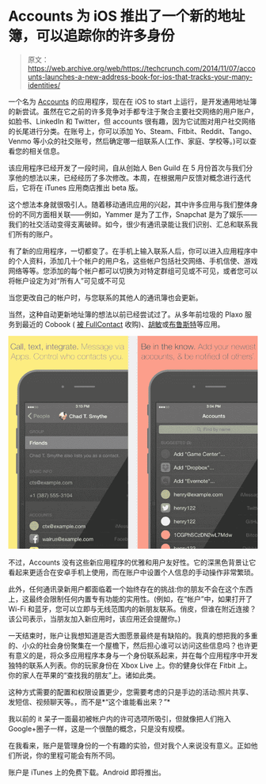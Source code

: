 # Accounts 为 iOS 推出了一个新的地址簿，可以追踪你的许多身份 

> 原文：<https://web.archive.org/web/https://techcrunch.com/2014/11/07/accounts-launches-a-new-address-book-for-ios-that-tracks-your-many-identities/>

一个名为 [Accounts](https://web.archive.org/web/20221202075910/http://accounts.ms/) 的应用程序，现在在 iOS to start 上运行，是开发通用地址簿的新尝试。虽然在它之前的许多竞争对手都专注于聚合主要社交网络的用户账户，如脸书、LinkedIn 和 Twitter，但 accounts 很有趣，因为它试图对用户社交网络的长尾进行分类。在账号上，你可以添加 Yo、Steam、Fitbit、Reddit、Tango、Venmo 等小众的社交账号，然后确定哪一组联系人(工作、家庭、学校等。)可以查看您的相关信息。

该应用程序已经开发了一段时间，自从创始人 Ben Guild 在 5 月份首次与我们分享他的想法以来，已经经历了多次修改。本周，在根据用户反馈对概念进行迭代后，它将在 iTunes 应用商店推出 beta 版。

这个想法本身就很吸引人。随着移动通讯应用的兴起，其中许多应用与我们整体身份的不同方面相关联——例如，Yammer 是为了工作，Snapchat 是为了娱乐——我们的社交活动变得支离破碎。如今，很少有通讯录能让我们识别、汇总和联系我们所有的账户。

有了新的应用程序，一切都变了。在手机上输入联系人后，你可以进入应用程序中的个人资料，添加几十个帐户的用户名，这些帐户包括社交网络、手机信使、游戏网络等等。您添加的每个帐户都可以切换为对特定群组可见或不可见，或者您可以将帐户设定为对“所有人”可见或不可见

当您更改自己的帐户时，与您联系的其他人的通讯簿也会更新。

当然，这种自动更新地址簿的想法以前已经尝试过了。从多年前垃圾的 Plaxo 服务到最近的 Cobook ( [被 FullContact](https://web.archive.org/web/20221202075910/https://beta.techcrunch.com/2014/01/15/fullcontact-acquires-cobook-to-build-a-better-universal-address-book/) 收购)、[胡敏](https://web.archive.org/web/20221202075910/https://beta.techcrunch.com/2014/08/13/humin-the-app-that-organizes-phone-contacts-by-how-you-know-them-launches-in-the-app-store-today/)或[布鲁斯特](https://web.archive.org/web/20221202075910/https://app.brewster.com/landing)等应用。

![Screen Shot 2014-11-07 at 1.40.57 PM](img/ea2818ec2073986e061b3b7848057b8f.png)

不过，Accounts 没有这些新应用程序的优雅和用户友好性。它的深黑色背景让它看起来更适合在安卓手机上使用，而在账户中设置个人信息的手动操作非常繁琐。

此外，任何通讯录新用户都面临着一个始终存在的挑战:你的朋友不会在这个东西上，这最终会限制任何内置专有功能的实用性。(例如，在“帐户”中，如果打开了 Wi-Fi 和蓝牙，您可以立即与无线范围内的新朋友联系。俏皮，但谁在附近连接？该公司表示，当朋友加入新应用时，该应用还会提醒你。)

一天结束时，账户让我想知道是否大图愿景最终是有缺陷的。我真的想把我的多重的、小众的社会身份聚集在一个屋檐下，然后担心谁可以访问这些信息吗？也许更有意义的是，将众多应用程序本身与一个身份联系起来，并在每个应用程序中开发独特的联系人列表。你的玩家身份在 Xbox Live 上。你的健身伙伴在 Fitbit 上。你的家人在苹果的“查找我的朋友”上。诸如此类。

这种方式需要的配置和权限设置更少，您需要考虑的只是手边的活动:照片共享、发短信、视频聊天等。，而不是*“这个谁能看出来？”*

我以前的 it 呆子一面最初被帐户内的许可选项所吸引，但就像把人们拖入 Google+圈子一样，这是一个很酷的概念，只是没有规模。

在我看来，账户是管理身份的一个有趣的实验，但对我个人来说没有意义。正如他们所说，你的里程可能会有所不同。

账户是 iTunes 上的免费下载。Android 即将推出。